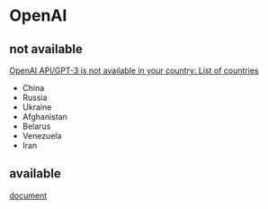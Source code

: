 # OpenAI

## not available

[OpenAI API/GPT-3 is not available in your country: List of countries][refer1]

- China
- Russia
- Ukraine
- Afghanistan
- Belarus
- Venezuela
- Iran

## available

[document][refer2]

[refer1]: https://harishgarg.com/writing/openai-api-gpt-3-is-not-available-in-your-country-do-this-instead/
[refer2]: https://beta.openai.com/docs/supported-countries
